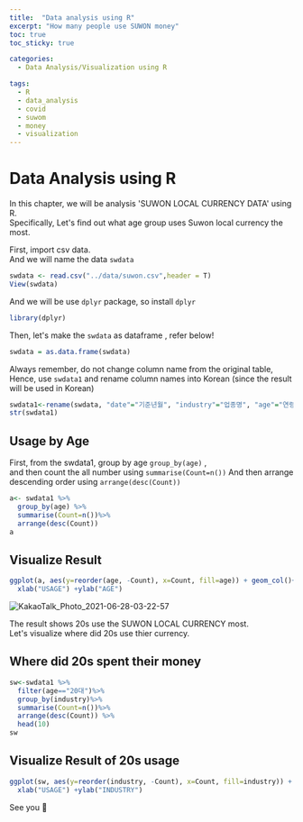 ```yaml
---
title:  "Data analysis using R"
excerpt: "How many people use SUWON money"
toc: true
toc_sticky: true

categories:
  - Data Analysis/Visualization using R

tags:
  - R
  - data_analysis
  - covid
  - suwom
  - money
  - visualization
---
```


# Data Analysis using R

In this chapter, we will be analysis 'SUWON LOCAL CURRENCY DATA' using R. <br/>
Specifically, Let's find out what age group uses Suwon local currency the most.

First, import csv data.<br/>
And we will name the data  `swdata`
```R
swdata <- read.csv("../data/suwon.csv",header = T)
View(swdata)
```
And we will be use `dplyr` package, so install `dplyr`

```R
library(dplyr)
```

Then, let's make the `swdata` as dataframe , refer below!

```R
swdata = as.data.frame(swdata)
```

Always remember, do not change column name from the original table, <br/>
Hence, use `swdata1` and rename column names into Korean (since the result will be used in Korean)

```R
swdata1<-rename(swdata, "date"="기준년월", "industry"="업종명", "age"="연령대", "pay"="결제금액")
str(swdata1)
```

## Usage by Age

First, from the swdata1, group by age `group_by(age)` , <br/>
and then count the all number using `summarise(Count=n())`
And then arrange descending order using `arrange(desc(Count))`

```R
a<- swdata1 %>%
  group_by(age) %>%
  summarise(Count=n())%>%
  arrange(desc(Count))
a
```

## Visualize Result 

```R
ggplot(a, aes(y=reorder(age, -Count), x=Count, fill=age)) + geom_col()+labs(title="USAGE BY AGE_")+theme(plot.title = element_text(hjust = 0.5))+
  xlab("USAGE") +ylab("AGE")
```

![KakaoTalk_Photo_2021-06-28-03-22-57](https://user-images.githubusercontent.com/75202769/123555359-41a5a700-d7c0-11eb-834c-dcc9568d2a00.png)

The result shows 20s use the SUWON LOCAL CURRENCY most.<br/>
Let's visualize where did 20s use thier currency.

## Where did 20s spent their money

```R
sw<-swdata1 %>% 
  filter(age=="20대")%>% 
  group_by(industry)%>%
  summarise(Count=n())%>%
  arrange(desc(Count)) %>%
  head(10)
sw
```

## Visualize Result of 20s usage

```R
ggplot(sw, aes(y=reorder(industry, -Count), x=Count, fill=industry)) + geom_col()+labs(title="20대 소비유형")+theme(plot.title = element_text(hjust = 0.5))+
  xlab("USAGE") +ylab("INDUSTRY")
```



See you 🥳
  
